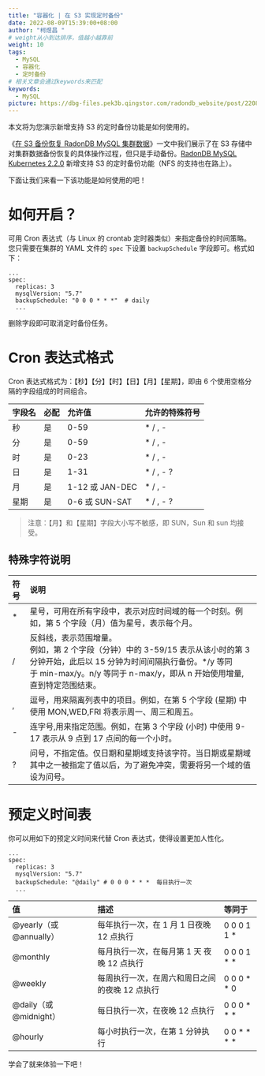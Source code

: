 ```yaml
---
title: "容器化 | 在 S3 实现定时备份"
date: 2022-08-09T15:39:00+08:00
author: "柯煜昌 "
# weight从小到达排序，值越小越靠前
weight: 10
tags:
  - MySQL
  - 容器化
  - 定时备份
# 相关文章会通过keywords来匹配
keywords:
  - MySQL
picture: https://dbg-files.pek3b.qingstor.com/radondb_website/post/220809_%E5%AE%B9%E5%99%A8%E5%8C%96%20_%20%E5%9C%A8%20S3%20%E5%AE%9E%E7%8E%B0%E5%AE%9A%E6%97%B6%E5%A4%87%E4%BB%BD/0.png
---
```

本文将为您演示新增支持 S3 的定时备份功能是如何使用的。

<!--more-->

《[在 S3 备份恢复 RadonDB MySQL 集群数据](https://mp.weixin.qq.com/s/Ks0tVOkvA8PCDzLy7Vmfvw)》一文中我们展示了在 S3 存储中对集群数据备份恢复的具体操作过程，但只是手动备份。[RadonDB MySQL Kubernetes 2.2.0](https://mp.weixin.qq.com/s/R29FJPOC9bkGuik2aryPOg) 新增支持 S3 的定时备份功能（NFS 的支持也在路上）。

下面让我们来看一下该功能是如何使用的吧！

# 如何开启？

可用 Cron 表达式（与 Linux 的 crontab 定时器类似）来指定备份的时间策略。您只需要在集群的 YAML 文件的  `spec` 下设置  `backupSchedule` 字段即可。格式如下：

```plain
... 
spec:
  replicas: 3
  mysqlVersion: "5.7"
  backupSchedule: "0 0 0 * * *"  # daily
  ...
```

删除字段即可取消定时备份任务。

# Cron 表达式格式

Cron 表达式格式为：【秒】【分】【时】【日】【月】【星期】，即由 6 个使用空格分隔的字段组成的时间组合。

|**字段名**|**必配**|**允许值**|**允许的特殊符号**|
|:----|:----|:----|:----|
|秒|是|0-59|* / , -|
|分|是|0-59|* / , -|
|时|是|0-23|* / , -|
|日|是|1-31|* / , - ?|
|月|是|1-12 或 JAN-DEC|* / , -|
|星期|是|0-6 或 SUN-SAT|* / , - ?|

>注意：【月】和【星期】字段大小写不敏感，即 SUN，Sun 和 sun 均接受。
## 特殊字符说明

|符号|说明|
|:----|:----|
|*|星号，可用在所有字段中，表示对应时间域的每一个时刻。例如，第 5 个字段（月）值为星号，表示每个月。|
|/|反斜线，表示范围增量。<br>例如，第 2 个字段（分钟）中的 3-59/15 表示从该小时的第 3 分钟开始，此后以 15 分钟为时间间隔执行备份。*/y 等同于 min-max/y。n/y 等同于 n-max/y，即从 n 开始使用增量, 直到特定范围结束。 |
|,|逗号，用来隔离列表中的项目。例如，在第 5 个字段 (星期) 中使用 MON,WED,FRI 将表示周一、周三和周五。 |
|-|连字号,用来指定范围。例如，在第 3 个字段 (小时) 中使用 9-17 表示从 9 点到 17 点间的每一个小时。 |
|?|问号，不指定值。仅日期和星期域支持该字符。当日期或星期域其中之一被指定了值以后，为了避免冲突，需要将另一个域的值设为问号。 |

# 预定义时间表

你可以用如下的预定义时间来代替 Cron 表达式，使得设置更加人性化。

```plain
... 
spec:
  replicas: 3
  mysqlVersion: "5.7"
  backupSchedule: "@daily" # 0 0 0 * * *  每日执行一次
  ...
```
|**值**|**描述**|**等同于**|
|:----|:----|:----|
|@yearly（或 @annually）|每年执行一次，在 1 月 1 日夜晚 12 点执行|0 0 0 1 1 *|
|@monthly|每月执行一次，在每月第 1 天 夜晚 12 点执行|0 0 0 1 * *|
|@weekly|每周执行一次，在周六和周日之间的夜晚 12 点执行|0 0 0 * * 0|
|@daily（或 @midnight）|每日执行一次，在夜晚 12 点执行|0 0 0 * * *|
|@hourly|每小时执行一次，在第 1 分钟执行|0 0 * * * *|

学会了就来体验一下吧！